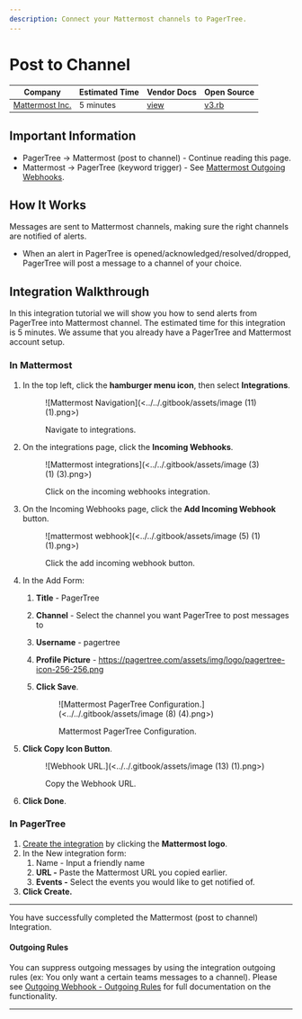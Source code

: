 ```yaml
---
description: Connect your Mattermost channels to PagerTree.
---
```


# Post to Channel

| Company                                    | Estimated Time | Vendor Docs                                                            | Open Source                                                                                                                           |
| ------------------------------------------ | -------------- | ---------------------------------------------------------------------- | ------------------------------------------------------------------------------------------------------------------------------------- |
| [Mattermost Inc.](https://mattermost.com/) | 5 minutes      | [view](https://developers.mattermost.com/integrate/incoming-webhooks/) | [v3.rb](https://github.com/PagerTree/pager\_tree-integrations/blob/main/app/models/pager\_tree/integrations/channel/mattermost/v3.rb) |

## **Important Information**

* PagerTree -> Mattermost (post to channel) - Continue reading this page.
* Mattermost -> PagerTree (keyword trigger) - See [Mattermost Outgoing Webhooks](outgoing-webhook.md).

## **How It Works**

Messages are sent to Mattermost channels, making sure the right channels are notified of alerts.

* When an alert in PagerTree is opened/acknowledged/resolved/dropped, PagerTree will post a message to a channel of your choice.

## Integration Walkthrough

In this integration tutorial we will show you how to send alerts from PagerTree into Mattermost channel. The estimated time for this integration is 5 minutes. We assume that you already have a PagerTree and Mattermost account setup.

### In Mattermost

1.  In the top left, click the **hamburger menu icon**, then select **Integrations**.&#x20;

    <figure>![Mattermost Navigation](<../../.gitbook/assets/image (11) (1).png>)<figcaption><p>Navigate to integrations.</p></figcaption></figure>
2.  On the integrations page, click the **Incoming Webhooks**.&#x20;

    <figure>![Mattermost integrations](<../../.gitbook/assets/image (3) (1) (3).png>)<figcaption><p>Click on the incoming webhooks integration.</p></figcaption></figure>
3.  On the Incoming Webhooks page, click the **Add Incoming Webhook** button.&#x20;

    <figure>![mattermost webhook](<../../.gitbook/assets/image (5) (1) (1).png>)<figcaption><p>Click the add incoming webhook button.</p></figcaption></figure>
4. In the Add Form:
   1. **Title** - PagerTree
   2. **Channel** - Select the channel you want PagerTree to post messages to
   3. **Username** - pagertree
   4. **Profile Picture** - https://pagertree.com/assets/img/logo/pagertree-icon-256-256.png
   5.  **Click Save**.&#x20;

       <figure>![Mattermost PagerTree Configuration.](<../../.gitbook/assets/image (8) (4).png>)<figcaption><p>Mattermost PagerTree Configuration.</p></figcaption></figure>
5.  **Click Copy Icon Button**.&#x20;

    <figure>![Webhook URL.](<../../.gitbook/assets/image (13) (1).png>)<figcaption><p>Copy the Webhook URL.</p></figcaption></figure>
6. **Click Done**.

### In PagerTree

1. [Create the integration](../introduction.md#create-an-integration) by clicking the **Mattermost logo**.
2. In the New integration form:
   1. Name - Input a friendly name
   2. **URL -** Paste the Mattermost URL you copied earlier.
   3. **Events -** Select the events you would like to get notified of.&#x20;
3. **Click Create.**

***

You have successfully completed the Mattermost (post to channel) Integration.

#### Outgoing Rules

You can suppress outgoing messages by using the integration outgoing rules (ex: You only want a certain teams messages to a channel). Please see [Outgoing Webhook - Outgoing Rules](../outgoing-webhook.md#outgoing-rules) for full documentation on the functionality.

***
